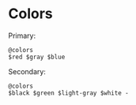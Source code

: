 # Colors

Primary:

~~~
@colors
$red $gray $blue
~~~

Secondary:

~~~
@colors
$black $green $light-gray $white -
~~~


